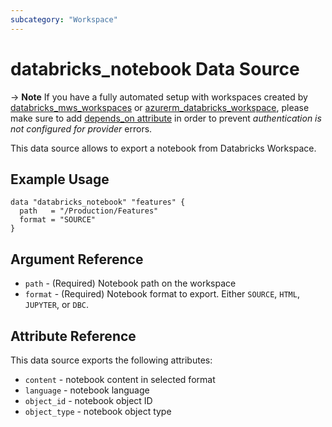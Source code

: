 ```yaml
---
subcategory: "Workspace"
---
```

# databricks_notebook Data Source

-> **Note** If you have a fully automated setup with workspaces created by [databricks_mws_workspaces](../resources/mws_workspaces.md) or [azurerm_databricks_workspace](https://registry.terraform.io/providers/hashicorp/azurerm/latest/docs/resources/databricks_workspace), please make sure to add [depends_on attribute](../index.md#data-resources-and-authentication-is-not-configured-errors) in order to prevent _authentication is not configured for provider_ errors.

This data source allows to export a notebook from Databricks Workspace.

## Example Usage

```hcl
data "databricks_notebook" "features" {
  path   = "/Production/Features"
  format = "SOURCE"
}
```

## Argument Reference

* `path` - (Required) Notebook path on the workspace
* `format` - (Required) Notebook format to export. Either `SOURCE`, `HTML`, `JUPYTER`, or `DBC`.

## Attribute Reference

This data source exports the following attributes:

* `content` - notebook content in selected format
* `language` - notebook language
* `object_id` - notebook object ID
* `object_type` - notebook object type
